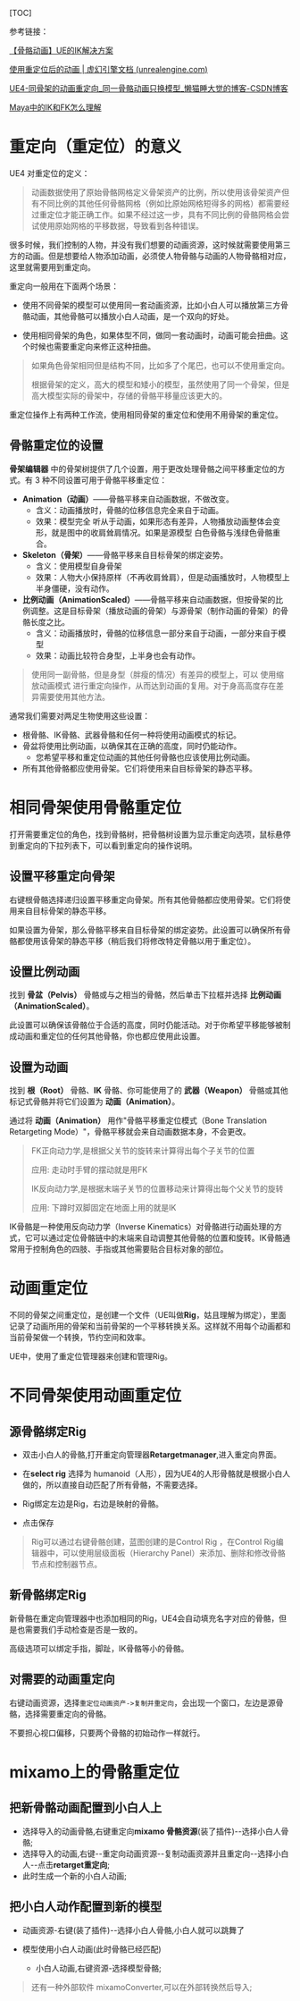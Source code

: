 [TOC]

参考链接：

[【骨骼动画】UE的IK解决方案 ](https://zhuanlan.zhihu.com/p/446995093)

[使用重定位后的动画 | 虚幻引擎文档 (unrealengine.com)](https://docs.unrealengine.com/4.27/zh-CN/AnimatingObjects/SkeletalMeshAnimation/AnimHowTo/Retargeting/)

[UE4-同骨架的动画重定向_同一骨骼动画只换模型_懒猫睡大觉的博客-CSDN博客](https://blog.csdn.net/lei_7103/article/details/109080926)

[Maya中的IK和FK怎么理解](https://www.bilibili.com/read/cv3549745)

# 重定向（重定位）的意义

UE4 对重定位的定义：

> 动画数据使用了原始骨骼网格定义骨架资产的比例，所以使用该骨架资产但有不同比例的其他任何骨骼网格（例如比原始网格短得多的网格）都需要经过重定位才能正确工作。如果不经过这一步，具有不同比例的骨骼网格会尝试使用原始网格的平移数据，导致看到各种错误。

很多时候，我们控制的人物，并没有我们想要的动画资源，这时候就需要使用第三方的动画。但是想要给人物添加动画，必须使人物骨骼与动画的人物骨骼相对应，这里就需要用到重定向。

重定向一般用在下面两个场景：

- 使用不同骨架的模型可以使用同一套动画资源，比如小白人可以播放第三方骨骼动画，其他骨骼可以播放小白人动画，是一个双向的好处。

- 使用相同骨架的角色，如果体型不同，做同一套动画时，动画可能会扭曲。这个时候也需要重定向来修正这种扭曲。

> 如果角色骨架相同但是结构不同，比如多了个尾巴，也可以不使用重定向。
>
> 根据骨架的定义，高大的模型和矮小的模型，虽然使用了同一个骨架，但是高大模型实际的骨架中，存储的骨骼平移量应该更大的。

重定位操作上有两种工作流，使用相同骨架的重定位和使用不用骨架的重定位。



## 骨骼重定位的设置

**骨架编辑器** 中的骨架树提供了几个设置，用于更改处理骨骼之间平移重定位的方式。有 3 种不同设置可用于骨骼平移重定位：

- **Animation（动画）**——骨骼平移来自动画数据，不做改变。
  - 含义：动画播放时，骨骼的位移信息完全来自于动画。
  - 效果：模型完全 听从于动画，如果形态有差异，人物播放动画整体会变形，就是图中的收肩耸肩情况。如果是源模型 白色骨骼与浅绿色骨骼重合。
- **Skeleton（骨架）**——骨骼平移来自目标骨架的绑定姿势。
  - 含义：使用模型自身骨架
  - 效果：人物大小保持原样（不再收肩耸肩），但是动画播放时，人物模型上半身僵硬，没有动作。
- **比例动画（AnimationScaled）**——骨骼平移来自动画数据，但按骨架的比例调整。这是目标骨架（播放动画的骨架）与源骨架（制作动画的骨架）的骨骼长度之比。
  - 含义：动画播放时，骨骼的位移信息一部分来自于动画，一部分来自于模型
  - 效果：动画比较符合身型，上半身也会有动作。

> 使用同一副骨骼，但是身型（胖瘦的情况）有差异的模型上，可以 使用缩放动画模式 进行重定向操作，从而达到动画的复用。对于身高高度存在差异需要使用其他方法。

通常我们需要对两足生物使用这些设置：

- 根骨骼、IK骨骼、武器骨骼和任何一种将使用动画模式的标记。
- 骨盆将使用比例动画，以确保其在正确的高度，同时仍能动作。
  - 您希望平移和重定位动画的其他任何骨骼也应该使用比例动画。
- 所有其他骨骼都应使用骨架。它们将使用来自目标骨架的静态平移。

# 相同骨架使用骨骼重定位

打开需要重定位的角色，找到骨骼树，把骨骼树设置为显示重定向选项，鼠标悬停到重定向的下拉列表下，可以看到重定向的操作说明。

## 设置平移重定向骨架

右键根骨骼选择递归设置平移重定向骨架。所有其他骨骼都应使用骨架。它们将使用来自目标骨架的静态平移。

如果设置为骨架，那么骨骼平移来自目标骨架的绑定姿势。此设置可以确保所有骨骼都使用该骨架的静态平移（稍后我们将修改特定骨骼以用于重定位）。



## 设置比例动画

找到 **骨盆（Pelvis）** 骨骼或与之相当的骨骼，然后单击下拉框并选择 **比例动画（AnimationScaled）**。

此设置可以确保该骨骼位于合适的高度，同时仍能活动。对于你希望平移能够被制成动画和重定位的任何其他骨骼，你也都应使用此设置。



## 设置为动画

找到 **根（Root）** 骨骼、**IK** 骨骼、你可能使用了的 **武器（Weapon）** 骨骼或其他标记式骨骼并将它们设置为 **动画（Animation）**。

通过将 **动画（Animation）** 用作"骨骼平移重定位模式（Bone Translation Retargeting Mode）"，骨骼平移就会来自动画数据本身，不会更改。

> FK正向动力学,是根据父关节的旋转来计算得出每个子关节的位置
>
> 应用: 走动时手臂的摆动就是用FK
>
> IK反向动力学,是根据末端子关节的位置移动来计算得出每个父关节的旋转
>
> 应用: 下蹲时双脚固定在地面上用的就是IK

IK骨骼是一种使用反向动力学（Inverse Kinematics）对骨骼进行动画处理的方式，它可以通过定位骨骼链中的末端来自动调整其他骨骼的位置和旋转。IK骨骼通常用于控制角色的四肢、手指或其他需要贴合目标对象的部位。



# 动画重定位

不同的骨架之间重定位，是创建一个文件（UE叫做**Rig**，姑且理解为绑定），里面记录了动画所用的骨架和当前骨架的一个平移转换关系。这样就不用每个动画都和当前骨架做一个转换，节约空间和效率。

UE中，使用了重定位管理器来创建和管理Rig。



# 不同骨架使用动画重定位

## 源骨骼绑定Rig

- 双击小白人的骨骼,打开重定向管理器**Retargetmanager**,进入重定向界面。

- 在**select rig** 选择为  humanoid（人形），因为UE4的人形骨骼就是根据小白人做的，所以直接自动匹配了所有骨骼，不需要选择。

- Rig绑定左边是Rig，右边是映射的骨骼。

- 点击保存

> Rig可以通过右键骨骼创建，蓝图创建的是Control Rig ，在Control Rig编辑器中，可以使用层级面板（Hierarchy Panel）来添加、删除和修改骨骼节点和控制器节点。



## 新骨骼绑定Rig

新骨骼在重定向管理器中也添加相同的Rig，UE4会自动填充名字对应的骨骼，但是也需要我们手动检查是否是一致的。

高级选项可以绑定手指，脚趾，IK骨骼等小的骨骼。





## 对需要的动画重定向

右键动画资源，选择`重定位动画资产->复制并重定向`，会出现一个窗口，左边是源骨骼，选择需要重定向的骨骼。

不要担心视口偏移，只要两个骨骼的初始动作一样就行。



# mixamo上的骨骼重定位

## 把新骨骼动画配置到小白人上

- 选择导入的动画骨骼,右键重定向**mixamo 骨骼资源**(装了插件)--选择小白人骨骼;
- 选择导入的动画,右键--重定向动画资源--复制动画资源并且重定向--选择小白人--点击**retarget重定向**;
- 此时生成一个新的小白人动画;



## 把小白人动作配置到新的模型

- 动画资源-右键(装了插件)--选择小白人骨骼,小白人就可以跳舞了

- 模型使用小白人动画(此时骨骼已经匹配)

  - 小白人动画,右键资源-选择模型骨骼;

> 还有一种外部软件  mixamoConverter,可以在外部转换然后导入;









